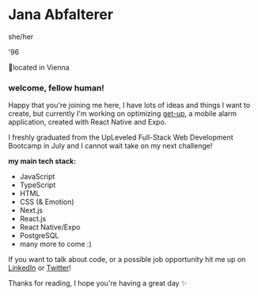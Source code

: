 # Jana Abfalterer
she/her

'96

📍located in Vienna

### welcome, fellow human!

Happy that you're joining me here, I have lots of ideas and things I want to create, but currently I'm working on optimizing [get-up](https://github.com/janaabf/get-up), a mobile alarm application, created with React Native and Expo.

I freshly graduated from the UpLeveled Full-Stack Web Development Bootcamp in July and I cannot wait take on my next challenge!

**my main tech stack:**

- JavaScript
- TypeScript
- HTML
- CSS (& Emotion)
- Next.js
- React.js
- React Native/Expo
- PostgreSQL
- many more to come :)


If you want to talk about code, or a possible job opportunity hit me up on [LinkedIn](https://www.linkedin.com/in/abfalterer-jana) or [Twitter](https://twitter.com/janaabfl)!

Thanks for reading, I hope you're having a great day ✨
